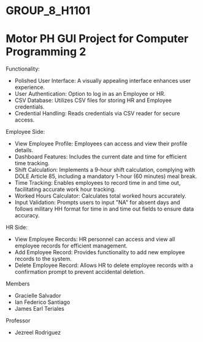 GROUP_8_H1101
===============================================
Motor PH GUI Project for Computer Programming 2
===============================================

Functionality:

- Polished User Interface: A visually appealing interface enhances user experience.
- User Authentication: Option to log in as an Employee or HR.
- CSV Database: Utilizes CSV files for storing HR and Employee credentials.
- Credential Handling: Reads credentials via CSV reader for secure access.


Employee Side:

- View Employee Profile: Employees can access and view their profile details.
- Dashboard Features: Includes the current date and time for efficient time tracking.
- Shift Calculation: Implements a 9-hour shift calculation, complying with DOLE Article 85, including a mandatory 1-hour (60 minutes) meal break.
- Time Tracking: Enables employees to record time in and time out, facilitating accurate work hour tracking.
- Worked Hours Calculator: Calculates total worked hours accurately.
- Input Validation: Prompts users to input "NA" for absent days and follows military HH
  format for time in and time out fields to ensure data accuracy.


HR Side:

- View Employee Records: HR personnel can access and view all employee records for efficient management.
- Add Employee Record: Provides functionality to add new employee records to the system.
- Delete Employee Record: Allows HR to delete employee records with a confirmation prompt to prevent accidental deletion.


Members
- Gracielle Salvador
- Ian Federico Santiago
- James Earl Teriales


Professor
- Jezreel Rodriguez
